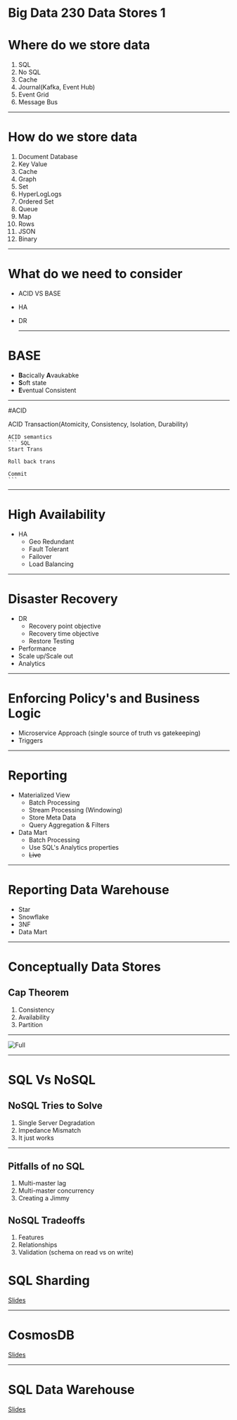 # Big Data 230 Data Stores 1

# Where do we store data
1. SQL 
2. No SQL 
3. Cache
1. Journal(Kafka, Event Hub) 
1. Event Grid 
1. Message Bus
---
# How do we store data
1. Document Database  
1. Key Value 
1. Cache
1. Graph
1. Set
2. HyperLogLogs 
3. Ordered Set 
4. Queue
5. Map
6. Rows
7. JSON
8. Binary
---

# What do we need to consider 
* ACID VS BASE
* HA
* DR
  
  ---
# BASE 

* **B**acically **A**vaukabke
* **S**oft state
* **E**ventual Consistent

---
#ACID

 ACID Transaction(Atomicity, Consistency, Isolation, Durability)


    ACID semantics 
    ``` SQL
    Start Trans

    Roll back trans

    Commit
    ```
---

# High Availability

* HA
  * Geo Redundant
  * Fault Tolerant
  * Failover
  * Load Balancing
---
# Disaster Recovery 
* DR
  * Recovery point objective 
  * Recovery time objective
  * Restore Testing
* Performance
* Scale up/Scale out
* Analytics

---


# Enforcing Policy's and Business Logic
* Microservice Approach (single source of truth vs gatekeeping)
* Triggers
   
---

# Reporting
* Materialized View
    * Batch Processing
    * Stream Processing (Windowing)
    * Store Meta Data 
    * Query Aggregation & Filters
* Data Mart
  * Batch Processing
  * Use SQL's Analytics properties
  * ~~Live~~
---
# Reporting Data Warehouse
* Star 
* Snowflake
* 3NF
* Data Mart

---
# Conceptually Data Stores
## Cap Theorem
1. Consistency
2. Availability
3. Partition 

---

![Full](https://microshak.github.io/MicroNotes/Images/Cap.png)

---

# SQL Vs NoSQL
## NoSQL Tries to Solve
1. Single Server Degradation
1. Impedance Mismatch
1. It just works

---

## Pitfalls of no SQL
1. Multi-master lag
2. Multi-master concurrency
3. Creating a Jimmy 

## NoSQL Tradeoffs
1. Features
2. Relationships
3. Validation (schema on read vs on write)


# SQL Sharding

[Slides](https://microshak.github.io/MicroNotes/Notes.html?path=Azure/SQL+Azure/HorizontalScaling.md)

---
# CosmosDB
[Slides](https://microshak.github.io/MicroNotes/Notes.html?path=Azure/CosmosDB)


---
# SQL Data Warehouse
[Slides](https://microshak.github.io/MicroNotes/Notes.html?path=Azure/DataWarehouse)





